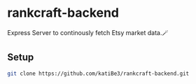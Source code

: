# rankcraft-backend
Express Server to continously fetch Etsy market data.🪄

## Setup
```sh
git clone https://github.com/katiBe3/rankcraft-backend.git
```
